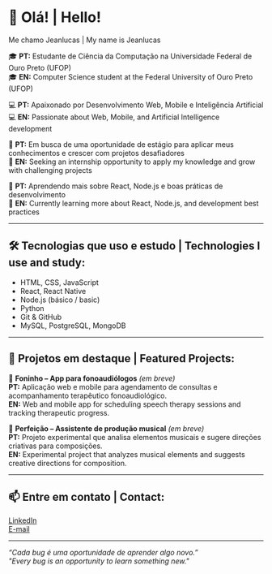 # 👋 Olá! | Hello!  
Me chamo Jeanlucas | My name is Jeanlucas

🎓 **PT:** Estudante de Ciência da Computação na Universidade Federal de Ouro Preto (UFOP)  
🎓 **EN:** Computer Science student at the Federal University of Ouro Preto (UFOP)  

💻 **PT:** Apaixonado por Desenvolvimento Web, Mobile e Inteligência Artificial  
💻 **EN:** Passionate about Web, Mobile, and Artificial Intelligence development  

🚀 **PT:** Em busca de uma oportunidade de estágio para aplicar meus conhecimentos e crescer com projetos desafiadores  
🚀 **EN:** Seeking an internship opportunity to apply my knowledge and grow with challenging projects  

🌱 **PT:** Aprendendo mais sobre React, Node.js e boas práticas de desenvolvimento  
🌱 **EN:** Currently learning more about React, Node.js, and development best practices  

---

## 🛠️ Tecnologias que uso e estudo | Technologies I use and study:

- HTML, CSS, JavaScript  
- React, React Native  
- Node.js (básico / basic)  
- Python  
- Git & GitHub  
- MySQL, PostgreSQL, MongoDB  

---

## 📂 Projetos em destaque | Featured Projects:

🔗 **Foninho – App para fonoaudiólogos** *(em breve)*  
**PT:** Aplicação web e mobile para agendamento de consultas e acompanhamento terapêutico fonoaudiológico.  
**EN:** Web and mobile app for scheduling speech therapy sessions and tracking therapeutic progress.

🔗 **Perfeição – Assistente de produção musical** *(em breve)*  
**PT:** Projeto experimental que analisa elementos musicais e sugere direções criativas para composições.  
**EN:** Experimental project that analyzes musical elements and suggests creative directions for composition.

---

## 📫 Entre em contato | Contact:

[LinkedIn](https://www.linkedin.com/in/jeanlucas-santana)  
[E-mail](mailto:jeanlucasfs2013@gmail.com)

---

*“Cada bug é uma oportunidade de aprender algo novo.”*  
*"Every bug is an opportunity to learn something new."*
